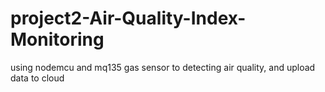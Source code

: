 # project2-Air-Quality-Index-Monitoring
using nodemcu and mq135 gas sensor to detecting air quality, and upload data to cloud
